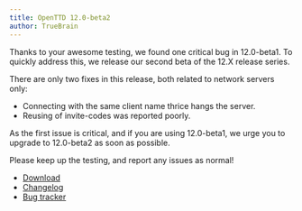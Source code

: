 ```yaml
---
title: OpenTTD 12.0-beta2
author: TrueBrain
---
```


Thanks to your awesome testing, we found one critical bug in 12.0-beta1.
To quickly address this, we release our second beta of the 12.X release series.

There are only two fixes in this release, both related to network servers only:
* Connecting with the same client name thrice hangs the server.
* Reusing of invite-codes was reported poorly.

As the first issue is critical, and if you are using 12.0-beta1, we urge you to upgrade to 12.0-beta2 as soon as possible.

Please keep up the testing, and report any issues as normal!

* [Download](https://www.openttd.org/downloads/openttd-releases/testing.html)
* [Changelog](https://cdn.openttd.org/openttd-releases/12.0-beta2/changelog.txt)
* [Bug tracker](https://github.com/OpenTTD/OpenTTD/issues)
